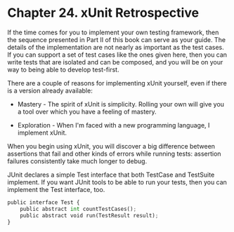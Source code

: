 # Chapter 24. xUnit Retrospective


If the time comes for you to implement your own testing framework, then the sequence presented in Part II of this book can serve as your guide. The details of the implementation
are not nearly as important as the test cases. If you can support a set of test cases like the ones given here, then you can write tests that are isolated and can be composed, and you will be on your way to being able to develop test-first.

There are a couple of reasons for implementing xUnit yourself, even if there is a version already available:

* Mastery - The spirit of xUnit is simplicity. Rolling your own will give you a tool over which you have a feeling of mastery.

* Exploration - When I'm faced with a new programming language, I implement xUnit.

When you begin using xUnit, you will discover a big difference between assertions that fail 
and other kinds of errors while running tests: assertion failures consistently take much longer to debug.

JUnit declares a simple Test interface that both TestCase  and TestSuite implement. If you 
want JUnit tools to be able to run your tests, then you can implement the Test interface, too.


```python
public interface Test {
    public abstract int countTestCases(); 
    public abstract void run(TestResult result);
}
```
